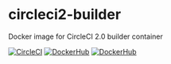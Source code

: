 # circleci2-builder
Docker image for CircleCI 2.0 builder container

[![CircleCI](https://circleci.com/gh/integratedexperts/circleci2-builder.svg?style=shield)](https://circleci.com/gh/integratedexperts/circleci2-builder)
[![DockerHub](https://img.shields.io/docker/build/integratedexperts/circleci2-builder.svg)](https://hub.docker.com/r/integratedexperts/circleci2-builder/)
[![DockerHub](https://img.shields.io/docker/automated/integratedexperts/circleci2-builder.svg)](https://hub.docker.com/r/integratedexperts/circleci2-builder/)
